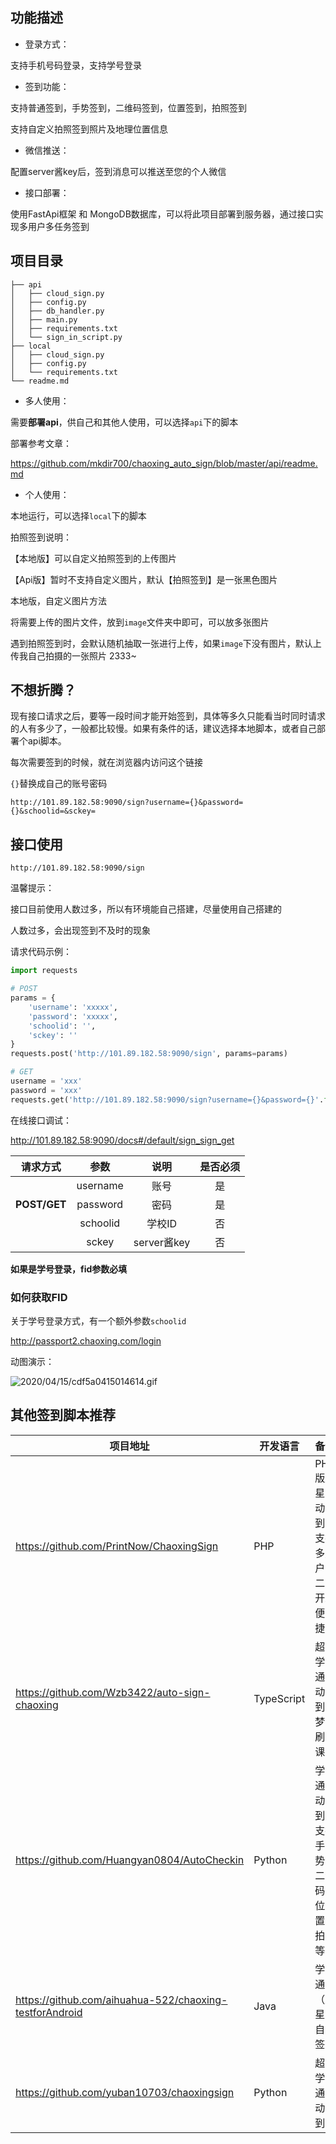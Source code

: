 ## 功能描述

- 登录方式：

支持手机号码登录，支持学号登录

- 签到功能：

支持普通签到，手势签到，二维码签到，位置签到，拍照签到

支持自定义拍照签到照片及地理位置信息

- 微信推送：

配置server酱key后，签到消息可以推送至您的个人微信

- 接口部署：

使用FastApi框架 和 MongoDB数据库，可以将此项目部署到服务器，通过接口实现多用户多任务签到



## 项目目录

```
├── api
│   ├── cloud_sign.py
│   ├── config.py
│   ├── db_handler.py
│   ├── main.py
│   ├── requirements.txt
│   └── sign_in_script.py
├── local
│   ├── cloud_sign.py
│   ├── config.py
│   └── requirements.txt
└── readme.md
```

- 多人使用：

需要**部署api**，供自己和其他人使用，可以选择`api`下的脚本

部署参考文章：

https://github.com/mkdir700/chaoxing_auto_sign/blob/master/api/readme.md

- 个人使用：

本地运行，可以选择`local`下的脚本

拍照签到说明：

【本地版】可以自定义拍照签到的上传图片

【Api版】暂时不支持自定义图片，默认【拍照签到】是一张黑色图片

本地版，自定义图片方法

将需要上传的图片文件，放到`image`文件夹中即可，可以放多张图片

遇到拍照签到时，会默认随机抽取一张进行上传，如果`image`下没有图片，默认上传我自己拍摄的一张照片 2333~


## 不想折腾？

现有接口请求之后，要等一段时间才能开始签到，具体等多久只能看当时同时请求的人有多少了，一般都比较慢。如果有条件的话，建议选择本地脚本，或者自己部署个api脚本。

每次需要签到的时候，就在浏览器内访问这个链接

`{}`替换成自己的账号密码

`http://101.89.182.58:9090/sign?username={}&password={}&schoolid=&sckey=`



## 接口使用

```
http://101.89.182.58:9090/sign
```

温馨提示：

接口目前使用人数过多，所以有环境能自己搭建，尽量使用自己搭建的

人数过多，会出现签到不及时的现象

请求代码示例：
```python
import requests

# POST
params = {
    'username': 'xxxxx',
    'password': 'xxxxx',
    'schoolid': '',
    'sckey': ''
}
requests.post('http://101.89.182.58:9090/sign', params=params)

# GET
username = 'xxx'
password = 'xxx'
requests.get('http://101.89.182.58:9090/sign?username={}&password={}'.format(username, password))
```

在线接口调试：

<http://101.89.182.58:9090/docs#/default/sign_sign_get>


| 请求方式 |   参数   |  说明  | 是否必须 |
| :------: | :------: | :----: | :------: |
|          | username |  账号  |    是    |
|   **POST/GET**   | password |  密码  |    是    |
|          | schoolid | 学校ID |    否    |
| | sckey | server酱key | 否 |


**如果是学号登录，fid参数必填**

### 如何获取FID
关于学号登录方式，有一个额外参数`schoolid`

http://passport2.chaoxing.com/login

动图演示：

![2020/04/15/cdf5a0415014614.gif](http://cdn.z2blog.com/2020/04/15/cdf5a0415014614.gif)


## 其他签到脚本推荐


| 项目地址                                                | 开发语言   | 备注                                           |
| ------------------------------------------------------- | ---------- | ---------------------------------------------- |
| https://github.com/PrintNow/ChaoxingSign                | PHP        | PHP版超星自动签到，支持多用户，二次开发便捷！|
| https://github.com/Wzb3422/auto-sign-chaoxing           | TypeScript | 超星学习通自动签到，梦中刷网课       |
| https://github.com/Huangyan0804/AutoCheckin             | Python     | 学习通自动签到，支持手势，二维码，位置，拍照等 |
| https://github.com/aihuahua-522/chaoxing-testforAndroid | Java       | 学习通（超星）自动签到               |
| https://github.com/yuban10703/chaoxingsign              | Python     | 超星学习通自动签到                   |
